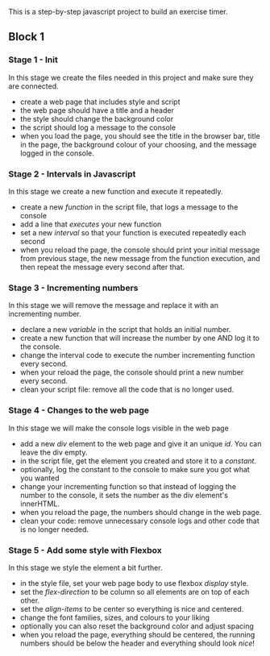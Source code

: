 This is a step-by-step javascript project to build an exercise timer.

## Block 1

### Stage 1 - Init
In this stage we create the files needed in this project and make sure they are connected.

- create a web page that includes style and script
- the web page should have a title and a header
- the style should change the background color
- the script should log a message to the console
- when you load the page, you should see the title in the browser bar, title in the page, the background colour of your choosing, and the message logged in the console.

### Stage 2 - Intervals in Javascript
In this stage we create a new function and execute it repeatedly.

- create a new _function_ in the script file, that logs a message to the console
- add a line that _executes_ your new function
- set a new _interval_ so that your function is executed repeatedly each second
- when you reload the page, the console should print your initial message from previous stage, the new message from the function execution, and then repeat the message every second after that.

### Stage 3 - Incrementing numbers
In this stage we will remove the message and replace it with an incrementing number.

- declare a new _variable_ in the script that holds an initial number.
- create a new function that will increase the number by one AND log it to the console.
- change the interval code to execute the number incrementing function every second.
- when your reload the page, the console should print a new number every second.
- clean your script file: remove all the code that is no longer used.

### Stage 4 - Changes to the web page
In this stage we will make the console logs visible in the web page

- add a new _div_ element to the web page and give it an unique _id_. You can leave the div empty.
- in the script file, get the element you created and store it to a _constant_.
- optionally, log the constant to the console to make sure you got what you wanted
- change your incrementing function so that instead of logging the number to the console, it sets the number as the div element's innerHTML.
- when you reload the page, the numbers should change in the web page.
- clean your code: remove unnecessary console logs and other code that is no longer needed.

### Stage 5 - Add some style with Flexbox
In this stage we style the element a bit further.

- in the style file, set your web page body to use flexbox _display_ style.
- set the _flex-direction_ to be column so all elements are on top of each other.
- set the _align-items_ to be center so everything is nice and centered.
- change the font families, sizes, and colours to your liking
- optionally you can also reset the background color and adjust spacing
- when you reload the page, everything should be centered, the running numbers should be below the header and everything should look _nice_!

